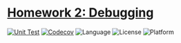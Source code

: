 # [Homework 2: Debugging](https://txt.github.io/se24fall/debug.html)

[![Unit Test](https://github.com/CSC-510-G55/hw2/actions/workflows/testsuite.yml/badge.svg)](https://github.com/CSC-510-G55/hw2/actions/workflows/testsuite.yml)
[![Codecov](https://codecov.io/gh/CSC-510-G55/hw2/graph/badge.svg)](https://codecov.io/gh/CSC-510-G55/hw2)
![Language](https://img.shields.io/badge/language-python%20v3.13-green)
![License](https://img.shields.io/badge/license-MIT-green)
![Platform](https://img.shields.io/badge/platform-linux-green)
